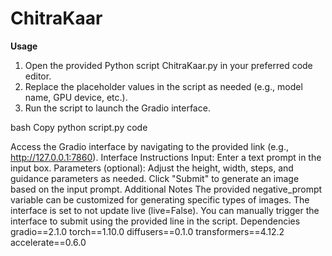 # ChitraKaar
**Usage**
1. Open the provided Python script ChitraKaar.py in your preferred code editor.
2. Replace the placeholder values in the script as needed (e.g., model name, GPU device, etc.).
3. Run the script to launch the Gradio interface.
   
bash
Copy python script.py code

Access the Gradio interface by navigating to the provided link (e.g., http://127.0.0.1:7860).
Interface Instructions
Input: Enter a text prompt in the input box.
Parameters (optional): Adjust the height, width, steps, and guidance parameters as needed.
Click "Submit" to generate an image based on the input prompt.
Additional Notes
The provided negative_prompt variable can be customized for generating specific types of images.
The interface is set to not update live (live=False). You can manually trigger the interface to submit using the provided line in the script.
Dependencies
gradio==2.1.0
torch==1.10.0
diffusers==0.1.0
transformers==4.12.2
accelerate==0.6.0
